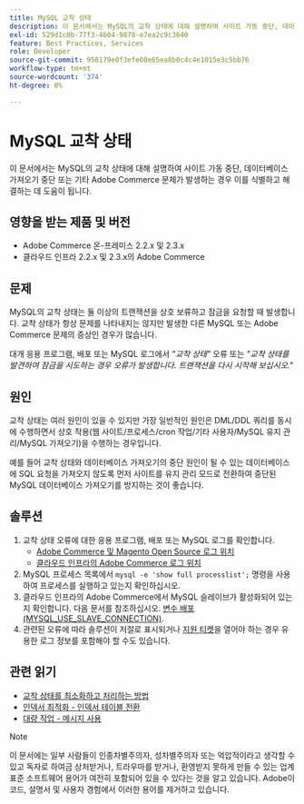 ```yaml
---
title: MySQL 교착 상태
description: 이 문서에서는 MySQL의 교착 상태에 대해 설명하여 사이트 가동 중단, 데이터베이스 가져오기 중단 또는 기타 Adobe Commerce 문제가 발생하는 경우 이를 식별하고 해결하는 데 도움이 됩니다.
exl-id: 529d1c0b-77f3-4604-9878-e7ea2c9c3640
feature: Best Practices, Services
role: Developer
source-git-commit: 958179e0f3efe08e65ea8b0c4c4e1015e3c5bb76
workflow-type: tm+mt
source-wordcount: '374'
ht-degree: 0%

---
```


# MySQL 교착 상태

이 문서에서는 MySQL의 교착 상태에 대해 설명하여 사이트 가동 중단, 데이터베이스 가져오기 중단 또는 기타 Adobe Commerce 문제가 발생하는 경우 이를 식별하고 해결하는 데 도움이 됩니다.

## 영향을 받는 제품 및 버전

* Adobe Commerce 온-프레미스 2.2.x 및 2.3.x
* 클라우드 인프라 2.2.x 및 2.3.x의 Adobe Commerce

## 문제

MySQL의 교착 상태는 둘 이상의 트랜잭션을 상호 보류하고 잠금을 요청할 때 발생합니다. 교착 상태가 항상 문제를 나타내지는 않지만 발생한 다른 MySQL 또는 Adobe Commerce 문제의 증상인 경우가 많습니다.

대개 응용 프로그램, 배포 또는 MySQL 로그에서 *&quot;교착 상태&quot;* 오류 또는 *&quot;교착 상태를 발견하여 잠금을 시도하는 경우 오류가 발생합니다. 트랜잭션을 다시 시작해 보십시오.&quot;*

## 원인

교착 상태는 여러 원인이 있을 수 있지만 가장 일반적인 원인은 DML/DDL 쿼리를 동시에 수행하면서 상호 작용(웹 사이트/프로세스/cron 작업/기타 사용자/MySQL 유지 관리/MySQL 가져오기)을 수행하는 경우입니다.

예를 들어 교착 상태와 데이터베이스 가져오기의 중단 원인이 될 수 있는 데이터베이스에 SQL 요청을 가져오지 않도록 먼저 사이트를 유지 관리 모드로 전환하여 중단된 MySQL 데이터베이스 가져오기를 방지하는 것이 좋습니다.

## 솔루션

1. 교착 상태 오류에 대한 응용 프로그램, 배포 또는 MySQL 로그를 확인합니다.
   * [Adobe Commerce 및 Magento Open Source 로그 위치](https://experienceleague.adobe.com/docs/commerce-operations/configuration-guide/cli/enable-logging.html?lang=ko)
   * [클라우드 인프라의 Adobe Commerce 로그 위치](https://experienceleague.adobe.com/docs/commerce-cloud-service/user-guide/develop/test/log-locations.html?lang=ko)
1. MySQL 프로세스 목록에서 `mysql -e 'show full processlist';` 명령을 사용하여 프로세스를 실행하고 있는지 확인하십시오.
1. 클라우드 인프라의 Adobe Commerce에서 MySQL 슬레이브가 활성화되어 있는지 확인합니다. 다음 문서를 참조하십시오. [변수 배포(MYSQL\_USE\_SLAVE\_CONNECTION)](https://experienceleague.adobe.com/docs/commerce-cloud-service/user-guide/configure/env/stage/variables-deploy.html?lang=ko#mysql_use_slave_connection).
1. 관련된 오류에 따라 솔루션이 저절로 표시되거나 [지원 티켓](/help/help-center-guide/help-center/magento-help-center-user-guide.md#submit-ticket)을 열어야 하는 경우 유용한 로그 정보를 포함해야 할 수도 있습니다.

## 관련 읽기

* [교착 상태를 최소화하고 처리하는 방법](https://dev.mysql.com/doc/refman/5.7/en/innodb-deadlocks-handling.html)
* [인덱서 최적화 - 인덱서 테이블 전환](https://developer.adobe.com/commerce/php/development/components/indexing/optimization/)
* [대량 작업 - 메시지 사용](https://developer.adobe.com/commerce/php/development/components/message-queues/bulk-operations/)

>[!NOTE]
>
>이 문서에는 일부 사람들이 인종차별주의자, 성차별주의자 또는 억압적이라고 생각할 수 있고 독자로 하여금 상처받거나, 트라우마를 받거나, 환영받지 못하게 만들 수 있는 업계 표준 소프트웨어 용어가 여전히 포함되어 있을 수 있다는 것을 알고 있습니다. Adobe이 코드, 설명서 및 사용자 경험에서 이러한 용어를 제거하고 있습니다.
